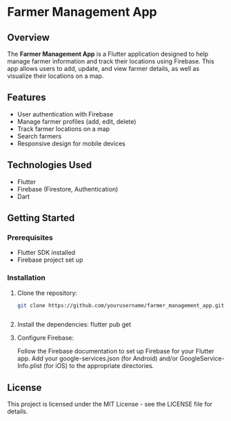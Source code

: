# Farmer Management App

## Overview

The **Farmer Management App** is a Flutter application designed to help manage farmer information and track their locations using Firebase. This app allows users to add, update, and view farmer details, as well as visualize their locations on a map.

## Features

- User authentication with Firebase
- Manage farmer profiles (add, edit, delete)
- Track farmer locations on a map
- Search farmers 
- Responsive design for mobile devices

## Technologies Used

- Flutter
- Firebase (Firestore, Authentication)
- Dart

## Getting Started

### Prerequisites

- Flutter SDK installed
- Firebase project set up

### Installation

1. Clone the repository:

   ```bash
   git clone https://github.com/yourusername/farmer_management_app.git

   

2. Install the dependencies: flutter pub get

3. Configure Firebase:

    Follow the Firebase documentation to set up Firebase for your Flutter app.
    Add your google-services.json (for Android) and/or GoogleService-Info.plist (for iOS) to the appropriate directories.





## License

This project is licensed under the MIT License - see the LICENSE file for details.
